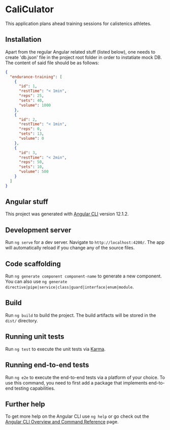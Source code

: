 # CaliCulator

This application plans ahead training sessions for calistenics athletes.

## Installation

Apart from the regular Angular related stuff (listed below), one needs to create 'db.json' file in the project root folder in order to instatiate mock DB. The content of said file should be as follows:

```json
{
  "endurance-training": [
    {
      "id": 1,
      "restTime": "< 1min",
      "reps": 25,
      "sets": 40,
      "volume": 1000
    },
    {
      "id": 2,
      "restTime": "< 1min",
      "reps": 0,
      "sets": 13,
      "volume": 0
    },
    {
      "id": 3,
      "restTime": "< 2min",
      "reps": 50,
      "sets": 10,
      "volume": 500
    }
  ]
}
```

## Angular stuff

This project was generated with [Angular CLI](https://github.com/angular/angular-cli) version 12.1.2.

## Development server

Run `ng serve` for a dev server. Navigate to `http://localhost:4200/`. The app will automatically reload if you change any of the source files.

## Code scaffolding

Run `ng generate component component-name` to generate a new component. You can also use `ng generate directive|pipe|service|class|guard|interface|enum|module`.

## Build

Run `ng build` to build the project. The build artifacts will be stored in the `dist/` directory.

## Running unit tests

Run `ng test` to execute the unit tests via [Karma](https://karma-runner.github.io).

## Running end-to-end tests

Run `ng e2e` to execute the end-to-end tests via a platform of your choice. To use this command, you need to first add a package that implements end-to-end testing capabilities.

## Further help

To get more help on the Angular CLI use `ng help` or go check out the [Angular CLI Overview and Command Reference](https://angular.io/cli) page.

